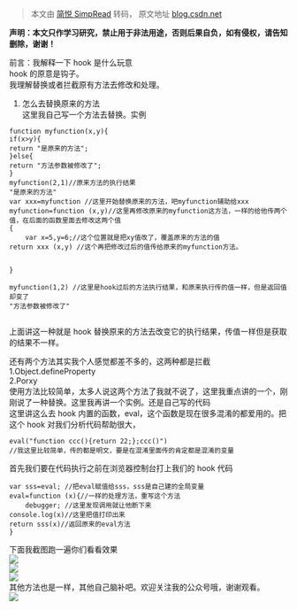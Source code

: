 > 本文由 [简悦 SimpRead](http://ksria.com/simpread/) 转码， 原文地址 [blog.csdn.net](https://blog.csdn.net/weixin_44504978/article/details/117790722?spm=1001.2014.3001.5502)

​**声明：本文只作学习研究，禁止用于非法用途，否则后果自负，如有侵权，请告知删除，谢谢！**

前言：我解释一下 hook 是什么玩意  
hook 的原意是钩子。  
我理解替换或者拦截原有方法去修改和处理。  
1. 怎么去替换原来的方法  
这里我自己写一个方法去替换。实例

```
function myfunction(x,y){
if(x>y){
return "是原来的方法";
}else{
return "方法参数被修改了";
}
myfunction(2,1)//原来方法的执行结果
"是原来的方法"
var xxx=myfunction //这里开始替换原来的方法，吧myfunction辅助给xxx
myfunction=function (x,y)//这里再修改原来的myfunction这方法，一样的给他传两个值，在后面的函数里面去修改这两个值
{
	var x=5,y=6;//这个位置就是把xy值改了，覆盖原来的方法的值
return xxx (x,y) //这个再把修改过后的值传给原来的myfunction方法。


}

myfunction(1,2) //这里是hook过后的方法执行结果，和原来执行传的值一样，但是返回值却变了
"方法参数被修改了"


```

上面讲这一种就是 hook 替换原来的方法去改变它的执行结果，传值一样但是获取的结果不一样。

还有两个方法其实我个人感觉都差不多的，这两种都是拦截  
1.Object.defineProperty  
2.Porxy  
使用方法比较简单，太多人说这两个方法了我就不说了，这里我重点讲的一个，刚刚说了一种替换。这里我再讲一个实例。还是自己写的代码  
这里讲这么去 hook 内置的函数，eval，这个函数是现在很多混淆的都爱用的。把这个 hook 对我们分析代码帮助很大，

```
eval("function ccc(){return 22;};ccc()")
//我这里比较简单，传的都是明文，要是在混淆里面传的肯定都是混淆的变量

```

首先我们要在代码执行之前在浏览器控制台打上我们的 hook 代码

```
var sss=eval; //把eval赋值给sss，sss是自己建的全局变量
eval=function (x){//一样的处理方法，重写这个方法
	debugger; //这里发现调用就让他断下来
console.log(x)//这里把值打印出来
return sss(x)//返回原来的eval方法
}

```

下面我截图跑一遍你们看看效果  
![](https://img-blog.csdnimg.cn/20210610205119273.png?x-oss-process=image/watermark,type_ZmFuZ3poZW5naGVpdGk,shadow_10,text_aHR0cHM6Ly9ibG9nLmNzZG4ubmV0L3dlaXhpbl80NDUwNDk3OA==,size_16,color_FFFFFF,t_70#pic_center)  
![](https://img-blog.csdnimg.cn/20210610205119264.png?x-oss-process=image/watermark,type_ZmFuZ3poZW5naGVpdGk,shadow_10,text_aHR0cHM6Ly9ibG9nLmNzZG4ubmV0L3dlaXhpbl80NDUwNDk3OA==,size_16,color_FFFFFF,t_70#pic_center)  
![](https://img-blog.csdnimg.cn/20210610205133884.png#pic_center)  
其他方法也是一样，其他自己脑补吧。欢迎关注我的公众号哦，谢谢观看。  
![](https://img-blog.csdnimg.cn/20210206005427264.png?x-oss-process=image/watermark,type_ZmFuZ3poZW5naGVpdGk,shadow_10,text_aHR0cHM6Ly9ibG9nLmNzZG4ubmV0L3dlaXhpbl80NDUwNDk3OA==,size_16,color_FFFFFF,t_70#pic_center)